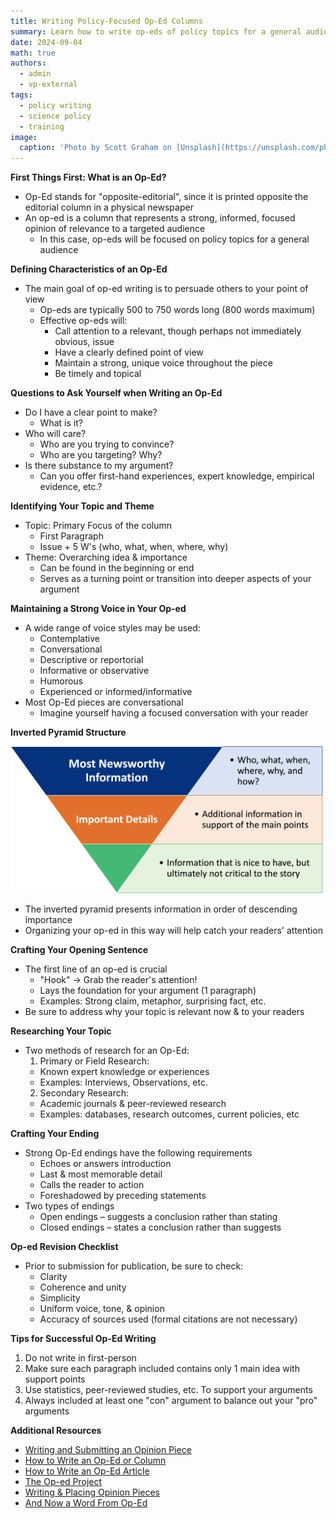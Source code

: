 ```yaml
---
title: Writing Policy-Focused Op-Ed Columns
summary: Learn how to write op-eds of policy topics for a general audience!
date: 2024-09-04
math: true
authors:
  - admin
  - vp-external
tags:
  - policy writing
  - science policy
  - training
image:
  caption: 'Photo by Scott Graham on [Unsplash](https://unsplash.com/photos/person-holding-pencil-near-laptop-computer-5fNmWej4tAA?utm_content=creditCopyText&utm_medium=referral&utm_source=unsplash)'
---
```

**First Things First: What is an Op-Ed?**
- Op-Ed stands for "opposite-editorial", since it is printed opposite the editorial column in a physical newspaper
- An op-ed is a column that represents a strong, informed, focused opinion of relevance to a targeted audience
  - In this case, op-eds will be focused on policy topics for a general audience

**Defining Characteristics of an Op-Ed**
- The main goal of op-ed writing is to persuade others to your point of view
  - Op-eds are typically 500 to 750 words long (800 words maximum)
  - Effective op-eds will:
    - Call attention to a relevant, though perhaps not immediately obvious, issue
    - Have a clearly defined point of view
    - Maintain a strong, unique voice throughout the piece
    - Be timely and topical

**Questions to Ask Yourself when Writing an Op-Ed**
- Do I have a clear point to make?
  - What is it?
- Who will care? 
  - Who are you trying to convince?
  - Who are you targeting? Why?
- Is there substance to my argument?
  - Can you offer first-hand experiences, expert knowledge, empirical evidence, etc.?

**Identifying Your Topic and Theme**
- Topic: Primary Focus of the column
  - First Paragraph
  - Issue + 5 W's (who, what, when, where, why)
- Theme: Overarching idea & importance
  - Can be found in the beginning or end
  - Serves as a turning point or transition into deeper aspects of your argument

**Maintaining a Strong Voice in Your Op-ed**
- A wide range of voice styles may be used:
  - Contemplative
  - Conversational
  - Descriptive or reportorial
  - Informative or observative
  - Humorous
  - Experienced or informed/informative
- Most Op-Ed pieces are conversational
  - Imagine yourself having a focused conversation with your reader

**Inverted Pyramid Structure**

<img src='invert_pyr.png' width='500'>

- The inverted pyramid presents information in order of descending importance
- Organizing your op-ed in this way will help catch your readers' attention

**Crafting Your Opening Sentence**
- The first line of an op-ed is crucial
  - "Hook" -> Grab the reader's attention!
  - Lays the foundation for your argument (1 paragraph)
  - Examples: Strong claim, metaphor, surprising fact, etc.
- Be sure to address why your topic is relevant now & to your readers

**Researching Your Topic**
- Two methods of research for an Op-Ed:
  1. Primary or Field Research: 
    - Known expert knowledge or experiences
    - Examples: Interviews, Observations, etc.
  2. Secondary Research: 
    - Academic journals & peer-reviewed research
    - Examples: databases, research outcomes, current policies, etc

**Crafting Your Ending**
- Strong Op-Ed endings have the following requirements
  - Echoes or answers introduction
  - Last & most memorable detail
  - Calls the reader to action
  - Foreshadowed by preceding statements
- Two types of endings
  - Open endings – suggests a conclusion rather than stating
  - Closed endings – states a conclusion rather than suggests

**Op-ed Revision Checklist**
- Prior to submission for publication, be sure to check:
  - Clarity
  - Coherence and unity
  - Simplicity
  - Uniform voice, tone, & opinion
  - Accuracy of sources used (formal citations are not necessary)

**Tips for Successful Op-Ed Writing**
1. Do not write in first-person
2. Make sure each paragraph included contains only 1 main idea with support points
3. Use statistics, peer-reviewed studies, etc. To support your arguments
4. Always included at least one "con" argument to balance out your "pro" arguments

**Additional Resources**
- [Writing and Submitting an Opinion Piece](https://news.climate.columbia.edu/2020/05/04/writing-submitting-opinion-piece/)
- [How to Write an Op-Ed or Column](https://projects.iq.harvard.edu/files/hks-communications-program/files/new_seglin_how_to_write_an_oped_1_25_17_7.pdf)
- [How to Write an Op-Ed Article](https://www.umass.edu/pep/sites/default/files/how_to_write_an_oped-duke_2.pdf)
- [The Op-ed Project](https://www.theopedproject.org/resources)
- [Writing & Placing Opinion Pieces](https://www.ancor.org/writing-placing-opinion-pieces/)
- [And Now a Word From Op-Ed](https://www.nytimes.com/2004/02/01/opinion/and-now-a-word-from-op-ed.html)

